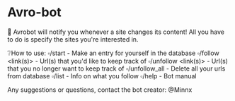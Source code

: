 # Avro-bot

💬 Avrobot will notify you whenever a site changes its content! All you have to do is specify the sites you're interested in.

❔How to use:
▫️/start - Make an entry for yourself in the database
▫️/follow <link(s)> - Url(s) that you'd like to keep track of
▫️/unfollow <link(s)> - Url(s) that you no longer want to keep track of
▫️/unfollow_all - Delete all your urls from database
▫️/list - Info on what you follow
▫️/help - Bot manual

Any suggestions or questions, contact the bot creator: @Minnx
